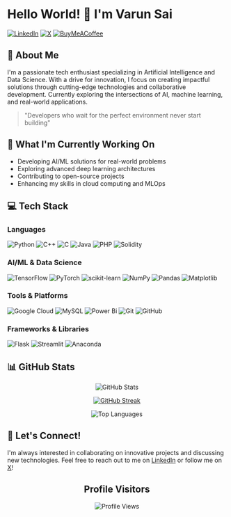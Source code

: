 # Hello World! 👋 I'm Varun Sai

[![LinkedIn](https://img.shields.io/badge/LinkedIn-%230077B5.svg?logo=linkedin&logoColor=white)](https://www.linkedin.com/in/varunsaibandi/)
[![X](https://img.shields.io/badge/X-black.svg?logo=X&logoColor=white)](https://x.com/be_varunsai)
[![BuyMeACoffee](https://img.shields.io/badge/Buy%20Me%20a%20Coffee-ffdd00?style=for-the-badge&logo=buy-me-a-coffee&logoColor=black)](https://buymeacoffee.com/be_varunsai)

## 🚀 About Me
I'm a passionate tech enthusiast specializing in Artificial Intelligence and Data Science. With a drive for innovation, I focus on creating impactful solutions through cutting-edge technologies and collaborative development. Currently exploring the intersections of AI, machine learning, and real-world applications.

> "Developers who wait for the perfect environment never start building" 

## 🎯 What I'm Currently Working On
- Developing AI/ML solutions for real-world problems
- Exploring advanced deep learning architectures
- Contributing to open-source projects
- Enhancing my skills in cloud computing and MLOps

## 💻 Tech Stack

### Languages
![Python](https://img.shields.io/badge/python-3670A0?style=plastic&logo=python&logoColor=ffdd54)
![C++](https://img.shields.io/badge/c++-%2300599C.svg?style=plastic&logo=c%2B%2B&logoColor=white)
![C](https://img.shields.io/badge/c-%2300599C.svg?style=plastic&logo=c&logoColor=white)
![Java](https://img.shields.io/badge/java-%23ED8B00.svg?style=plastic&logo=openjdk&logoColor=white)
![PHP](https://img.shields.io/badge/php-%23777BB4.svg?style=plastic&logo=php&logoColor=white)
![Solidity](https://img.shields.io/badge/Solidity-%23363636.svg?style=plastic&logo=solidity&logoColor=white)

### AI/ML & Data Science
![TensorFlow](https://img.shields.io/badge/TensorFlow-%23FF6F00.svg?style=plastic&logo=TensorFlow&logoColor=white)
![PyTorch](https://img.shields.io/badge/PyTorch-%23EE4C2C.svg?style=plastic&logo=PyTorch&logoColor=white)
![scikit-learn](https://img.shields.io/badge/scikit--learn-%23F7931E.svg?style=plastic&logo=scikit-learn&logoColor=white)
![NumPy](https://img.shields.io/badge/numpy-%23013243.svg?style=plastic&logo=numpy&logoColor=white)
![Pandas](https://img.shields.io/badge/pandas-%23150458.svg?style=plastic&logo=pandas&logoColor=white)
![Matplotlib](https://img.shields.io/badge/Matplotlib-%23ffffff.svg?style=plastic&logo=Matplotlib&logoColor=black)

### Tools & Platforms
![Google Cloud](https://img.shields.io/badge/GoogleCloud-%234285F4.svg?style=plastic&logo=google-cloud&logoColor=white)
![MySQL](https://img.shields.io/badge/mysql-4479A1.svg?style=plastic&logo=mysql&logoColor=white)
![Power Bi](https://img.shields.io/badge/power_bi-F2C811?style=plastic&logo=powerbi&logoColor=black)
![Git](https://img.shields.io/badge/git-%23F05033.svg?style=plastic&logo=git&logoColor=white)
![GitHub](https://img.shields.io/badge/github-%23121011.svg?style=plastic&logo=github&logoColor=white)

### Frameworks & Libraries
![Flask](https://img.shields.io/badge/flask-%23000.svg?style=plastic&logo=flask&logoColor=white)
![Streamlit](https://img.shields.io/badge/Streamlit-%23FE4B4B.svg?style=plastic&logo=streamlit&logoColor=white)
![Anaconda](https://img.shields.io/badge/Anaconda-%2344A833.svg?style=plastic&logo=anaconda&logoColor=white)

## 📊 GitHub Stats

<div align="center">

![GitHub Stats](https://github-readme-stats.vercel.app/api?username=JustVarunsai&theme=dark&hide_border=false&include_all_commits=true&count_private=true&show_icons=true)

[![GitHub Streak](https://streak-stats.demolab.com?user=JustVarunsai&theme=dark&hide_border=false&border_radius=4.5)](https://git.io/streak-stats)

![Top Languages](https://github-readme-stats.vercel.app/api/top-langs/?username=JustVarunsai&theme=dark&hide_border=false&include_all_commits=false&count_private=false&layout=compact)

</div>

## 🤝 Let's Connect!
I'm always interested in collaborating on innovative projects and discussing new technologies. Feel free to reach out to me on [LinkedIn](https://www.linkedin.com/in/varunsaibandi/) or follow me on [X](https://x.com/be_varunsai)!


<div align="center">

## Profile Visitors

![Profile Views](https://profile-counter.glitch.me/JustVarunsai/count.svg)

</div>

